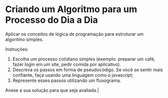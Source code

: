 # Criando um Algoritmo para um Processo do Dia a Dia

Aplicar os conceitos de lógica de programação para estruturar um algoritmo simples.

Instruções:
1. Escolha um processo cotidiano simples (exemplo: preparar um café, fazer login em um site, pedir comida por aplicativo).
2. Descreva os passos em forma de pseudocódigo. Se você se sentir mais confiante, faça usando uma linguagem como o javascript;
3.  Represente esses passos utilizando um fluxograma.

Anexe a sua solução para que seja avaliada.|

